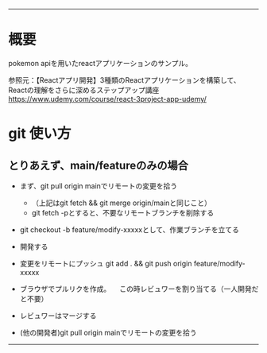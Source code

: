 ***
# 概要
pokemon apiを用いたreactアプリケーションのサンプル。

参照元：【Reactアプリ開発】3種類のReactアプリケーションを構築して、Reactの理解をさらに深めるステップアップ講座
https://www.udemy.com/course/react-3project-app-udemy/



# git 使い方
## とりあえず、main/featureのみの場合

- まず、git pull origin mainでリモートの変更を拾う
  - （上記はgit fetch && git merge origin/mainと同じこと）
  - git fetch -pとすると、不要なリモートブランチを削除する

- git checkout -b feature/modify-xxxxxとして、作業ブランチを立てる

- 開発する

- 変更をリモートにプッシュ
  git add . && git push origin feature/modify-xxxxx

- ブラウザでプルリクを作成。
　この時レビュワーを割り当てる（一人開発だと不要）

- レビュワーはマージする

- (他の開発者)git pull origin mainでリモートの変更を拾う


***